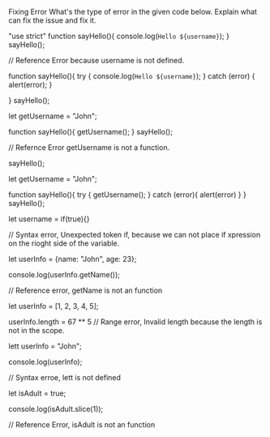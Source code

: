 Fixing Error
What's the type of error in the given code below. Explain what can fix the issue and fix it.

"use strict"
function sayHello(){
  console.log(`Hello ${username}`);
}
sayHello();

// Reference Error because username is not defined.

function sayHello(){
    try {
      console.log(`Hello ${username}`);
    } catch (error) {
       alert(error);
    }

}
sayHello();

let getUsername = "John";

function sayHello(){
  getUsername();
}
sayHello();

// Refernce Error getUsername is not a function.

sayHello();

let getUsername = "John";

function sayHello(){
 try {
getUsername();
} catch (error){
    alert(error)
}
 } 
sayHello();

let username = if(true){}

// Syntax error, Unexpected token if, because we can not place if xpression on the rioght side of the variable.

let userInfo = {name: "John", age: 23};

console.log(userInfo.getName());

// Reference error, getName is not an function

let userInfo = [1, 2, 3, 4, 5];

userInfo.length = 67 ** 5
// Range error, Invalid length because the length is not in the scope.


lett userInfo = "John";

console.log(userInfo);

// Syntax erroe, lett is not defined

let isAdult = true;

console.log(isAdult.slice(1));

// Reference Error, isAdult is not an function